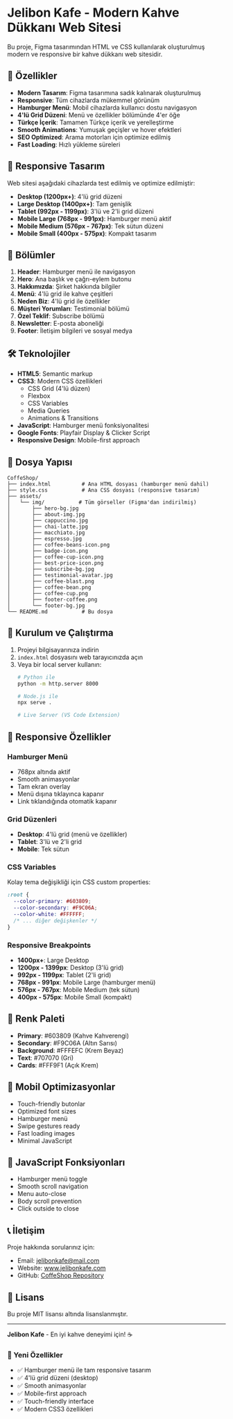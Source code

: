 # Jelibon Kafe - Modern Kahve Dükkanı Web Sitesi

Bu proje, Figma tasarımından HTML ve CSS kullanılarak oluşturulmuş modern ve responsive bir kahve dükkanı web sitesidir.

## 🚀 Özellikler

- **Modern Tasarım**: Figma tasarımına sadık kalınarak oluşturulmuş
- **Responsive**: Tüm cihazlarda mükemmel görünüm
- **Hamburger Menü**: Mobil cihazlarda kullanıcı dostu navigasyon
- **4'lü Grid Düzeni**: Menü ve özellikler bölümünde 4'er öğe
- **Türkçe İçerik**: Tamamen Türkçe içerik ve yerelleştirme
- **Smooth Animations**: Yumuşak geçişler ve hover efektleri
- **SEO Optimized**: Arama motorları için optimize edilmiş
- **Fast Loading**: Hızlı yükleme süreleri

## 📱 Responsive Tasarım

Web sitesi aşağıdaki cihazlarda test edilmiş ve optimize edilmiştir:
- **Desktop (1200px+)**: 4'lü grid düzeni
- **Large Desktop (1400px+)**: Tam genişlik
- **Tablet (992px - 1199px)**: 3'lü ve 2'li grid düzeni
- **Mobile Large (768px - 991px)**: Hamburger menü aktif
- **Mobile Medium (576px - 767px)**: Tek sütun düzeni
- **Mobile Small (400px - 575px)**: Kompakt tasarım

## 🎨 Bölümler

1. **Header**: Hamburger menü ile navigasyon
2. **Hero**: Ana başlık ve çağrı-eylem butonu
3. **Hakkımızda**: Şirket hakkında bilgiler
4. **Menü**: 4'lü grid ile kahve çeşitleri
5. **Neden Biz**: 4'lü grid ile özellikler
6. **Müşteri Yorumları**: Testimonial bölümü
7. **Özel Teklif**: Subscribe bölümü
8. **Newsletter**: E-posta aboneliği
9. **Footer**: İletişim bilgileri ve sosyal medya

## 🛠️ Teknolojiler

- **HTML5**: Semantic markup
- **CSS3**: Modern CSS özellikleri
  - CSS Grid (4'lü düzen)
  - Flexbox
  - CSS Variables
  - Media Queries
  - Animations & Transitions
- **JavaScript**: Hamburger menü fonksiyonalitesi
- **Google Fonts**: Playfair Display & Clicker Script
- **Responsive Design**: Mobile-first approach

## 📁 Dosya Yapısı

```
CoffeShop/
├── index.html          # Ana HTML dosyası (hamburger menü dahil)
├── style.css           # Ana CSS dosyası (responsive tasarım)
├── assets/
│   └── img/           # Tüm görseller (Figma'dan indirilmiş)
│       ├── hero-bg.jpg
│       ├── about-img.jpg
│       ├── cappuccino.jpg
│       ├── chai-latte.jpg
│       ├── macchiato.jpg
│       ├── espresso.jpg
│       ├── coffee-beans-icon.png
│       ├── badge-icon.png
│       ├── coffee-cup-icon.png
│       ├── best-price-icon.png
│       ├── subscribe-bg.jpg
│       ├── testimonial-avatar.jpg
│       ├── coffee-blast.png
│       ├── coffee-bean.png
│       ├── coffee-cup.png
│       ├── footer-coffee.png
│       └── footer-bg.jpg
└── README.md           # Bu dosya
```

## 🚀 Kurulum ve Çalıştırma

1. Projeyi bilgisayarınıza indirin
2. `index.html` dosyasını web tarayıcınızda açın
3. Veya bir local server kullanın:
   ```bash
   # Python ile
   python -m http.server 8000
   
   # Node.js ile
   npx serve .
   
   # Live Server (VS Code Extension)
   ```

## 🎯 Responsive Özellikler

### Hamburger Menü
- 768px altında aktif
- Smooth animasyonlar
- Tam ekran overlay
- Menü dışına tıklayınca kapanır
- Link tıklandığında otomatik kapanır

### Grid Düzenleri
- **Desktop**: 4'lü grid (menü ve özellikler)
- **Tablet**: 3'lü ve 2'li grid
- **Mobile**: Tek sütun

### CSS Variables
Kolay tema değişikliği için CSS custom properties:
```css
:root {
  --color-primary: #603809;
  --color-secondary: #F9C06A;
  --color-white: #FFFFFF;
  /* ... diğer değişkenler */
}
```

### Responsive Breakpoints
- **1400px+**: Large Desktop
- **1200px - 1399px**: Desktop (3'lü grid)
- **992px - 1199px**: Tablet (2'li grid)
- **768px - 991px**: Mobile Large (hamburger menü)
- **576px - 767px**: Mobile Medium (tek sütun)
- **400px - 575px**: Mobile Small (kompakt)

## 🎨 Renk Paleti

- **Primary**: #603809 (Kahve Kahverengi)
- **Secondary**: #F9C06A (Altın Sarısı)
- **Background**: #FFFEFC (Krem Beyaz)
- **Text**: #707070 (Gri)
- **Cards**: #FFF9F1 (Açık Krem)

## 📱 Mobil Optimizasyonlar

- Touch-friendly butonlar
- Optimized font sizes
- Hamburger menü
- Swipe gestures ready
- Fast loading images
- Minimal JavaScript

## 🔧 JavaScript Fonksiyonları

- Hamburger menü toggle
- Smooth scroll navigation
- Menu auto-close
- Body scroll prevention
- Click outside to close

## 📞 İletişim

Proje hakkında sorularınız için:
- Email: jelibonkafe@mail.com
- Website: www.jelibonkafe.com
- GitHub: [CoffeShop Repository](https://github.com/Bartem07/CoffeShop)

## 📄 Lisans

Bu proje MIT lisansı altında lisanslanmıştır.

---

**Jelibon Kafe** - En iyi kahve deneyimi için! ☕

### 🎉 Yeni Özellikler

- ✅ Hamburger menü ile tam responsive tasarım
- ✅ 4'lü grid düzeni (desktop)
- ✅ Smooth animasyonlar
- ✅ Mobile-first approach
- ✅ Touch-friendly interface
- ✅ Modern CSS3 özellikleri